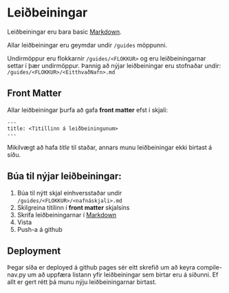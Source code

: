# Leiðbeiningar

Leiðbeiningar eru bara basic [Markdown](https://markdownlivepreview.com/).

Allar leiðbeiningar eru geymdar undir `/guides` möppunni.

Undirmöppur eru flokkarnir `/guides/<FLOKKUR>` og eru leiðbeiningarnar settar í þær undirmöppur.
Þannig að nýjar leiðbeiningar eru stofnaðar undir: `/guides/<FLOKKUR>/<EitthvaðNafn>.md`


## Front Matter

Allar leiðbeiningar þurfa að gafa __front matter__ efst í skjali:

```
---
title: <Titillinn á leiðbeiningunum>
---
```

Mikilvægt að hafa _title_ til staðar, annars munu leiðbeiningar ekki birtast á síðu.

## Búa til nýjar leiðbeiningar:

1. Búa til nýtt skjal einhversstaðar undir `/guides/<FLOKKUR>/<nafnáskjali>.md`
2. Skilgreina titilinn í __front matter__ skjalsins
3. Skrifa leiðbeiningarnar í [Markdown](https://markdownlivepreview.com/)
4. Vista
5. Push-a á github

## Deployment

Þegar síða er deployed á github pages sér eitt skrefið um að keyra compile-nav.py
um að uppfæra listann yfir leiðbeiningar sem birtar eru á síðunni. Ef allt er gert
rétt þá munu nýju leiðbeiningarnar birtast.


